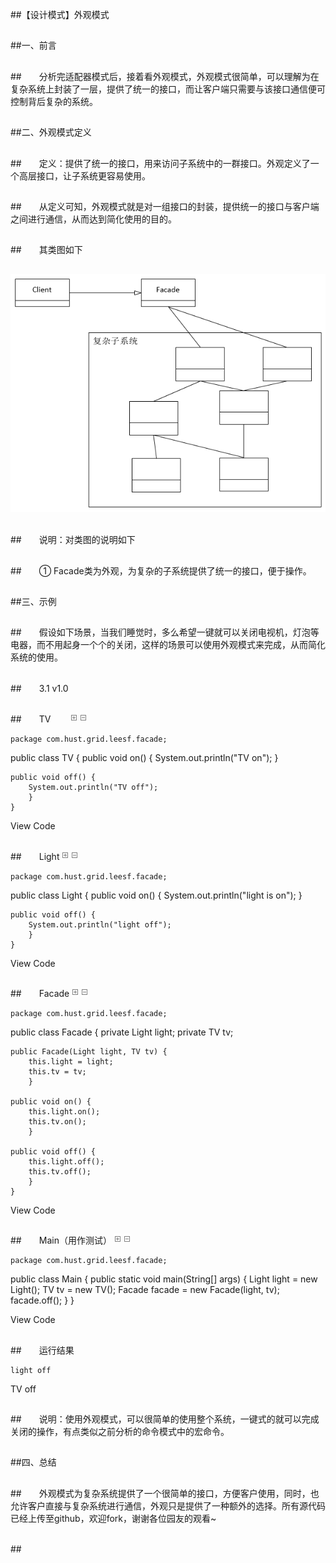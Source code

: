 ##【设计模式】外观模式

##
##一、前言


##
##　　分析完适配器模式后，接着看外观模式，外观模式很简单，可以理解为在复杂系统上封装了一层，提供了统一的接口，而让客户端只需要与该接口通信便可控制背后复杂的系统。


##
##二、外观模式定义


##
##　　定义：提供了统一的接口，用来访问子系统中的一群接口。外观定义了一个高层接口，让子系统更容易使用。


##
##　　从定义可知，外观模式就是对一组接口的封装，提供统一的接口与客户端之间进行通信，从而达到简化使用的目的。


##
##　　其类图如下


##
## ![Alt text](../md/img/616953-20160618190400838-835246764.png)


##
##　　说明：对类图的说明如下


##
##　　① Facade类为外观，为复杂的子系统提供了统一的接口，便于操作。


##
##三、示例


##
##　　假设如下场景，当我们睡觉时，多么希望一键就可以关闭电视机，灯泡等电器，而不用起身一个个的关闭，这样的场景可以使用外观模式来完成，从而简化系统的使用。


##
##　　3.1 v1.0


##
##　　TV　　
 ![Alt text](../md/img/ContractedBlock.gif) ![Alt text](../md/img/ExpandedBlockStart.gif)

	package com.hust.grid.leesf.facade;

public class TV {
    public void on() {
        System.out.println("TV on");
    	}
    
    public void off() {
        System.out.println("TV off");
    	}
	}

View Code


##
##　　Light
 ![Alt text](../md/img/ContractedBlock.gif) ![Alt text](../md/img/ExpandedBlockStart.gif)

	package com.hust.grid.leesf.facade;

public class Light {
    public void on() {
        System.out.println("light is on");
    	}
    
    public void off() {
        System.out.println("light off");
    	}
	}

View Code


##
##　　Facade
 ![Alt text](../md/img/ContractedBlock.gif) ![Alt text](../md/img/ExpandedBlockStart.gif)

	package com.hust.grid.leesf.facade;

public class Facade {
    private Light light;
    private TV tv;

    public Facade(Light light, TV tv) {
        this.light = light;
        this.tv = tv;
    	}
    
    public void on() {
        this.light.on();
        this.tv.on();
    	}
    
    public void off() {
        this.light.off();
        this.tv.off();
    	}
	}

View Code


##
##　　Main（用作测试）
 ![Alt text](../md/img/ContractedBlock.gif) ![Alt text](../md/img/ExpandedBlockStart.gif)

	package com.hust.grid.leesf.facade;

public class Main {
    public static void main(String[] args) {
        Light light = new Light();
        TV tv = new TV();
        Facade facade = new Facade(light, tv);
        facade.off();
    	}
	}

View Code


##
##　　运行结果

	light off
TV off



##
##　　说明：使用外观模式，可以很简单的使用整个系统，一键式的就可以完成关闭的操作，有点类似之前分析的命令模式中的宏命令。


##
##四、总结


##
##　　外观模式为复杂系统提供了一个很简单的接口，方便客户使用，同时，也允许客户直接与复杂系统进行通信，外观只是提供了一种额外的选择。所有源代码已经上传至github，欢迎fork，谢谢各位园友的观看~


##
##　　